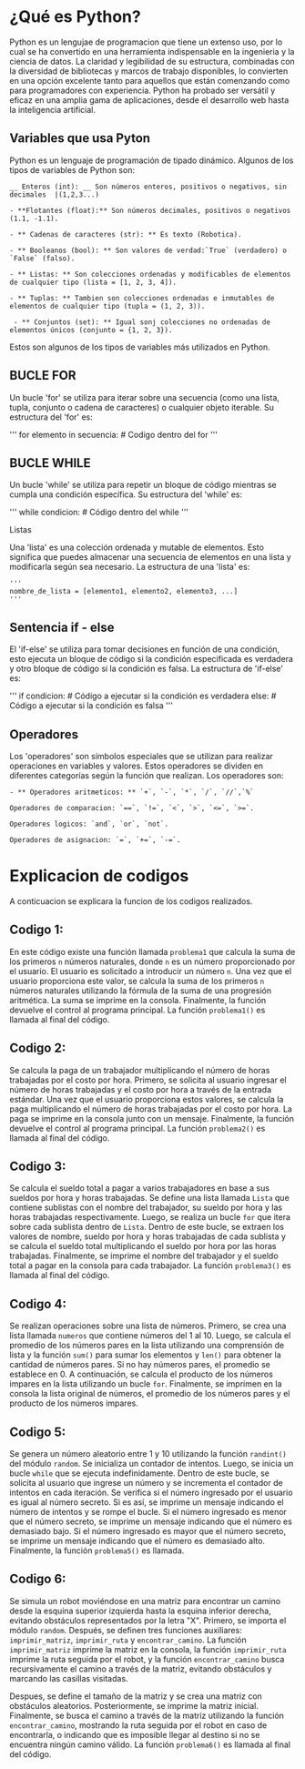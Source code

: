 # ¿Qué es Python?
Python es un lengujae de programacion que tiene un extenso uso, por lo cual se ha convertido en una herramienta indispensable en la ingenieria  y la ciencia de datos. La claridad y legibilidad de su estructura, combinadas con la diversidad de bibliotecas y marcos de trabajo disponibles, lo convierten en una opción excelente tanto para aquellos que están comenzando como para programadores con experiencia. Python ha probado ser versátil y eficaz en una amplia gama de aplicaciones, desde el desarrollo web hasta la inteligencia artificial.
## Variables que usa Pyton
Python es un lenguaje de programación de tipado dinámico. Algunos de los tipos de variables de Python son:

	__ Enteros (int): __ Son números enteros, positivos o negativos, sin decimales 	|(1,2,3...)
   
	- **Flotantes (float):** Son números decimales, positivos o negativos (1.1, -1.1).
   
	- ** Cadenas de caracteres (str): ** Es texto (Robotica).

	- ** Booleanos (bool): ** Son valores de verdad:`True` (verdadero) o `False` (falso).
   
   	- ** Listas: ** Son colecciones ordenadas y modificables de elementos de cualquier tipo (lista = [1, 2, 3, 4]).

	- ** Tuplas: ** Tambien son colecciones ordenadas e inmutables de elementos de cualquier tipo (tupla = (1, 2, 3)).

	 - ** Conjuntos (set): ** Igual sonj colecciones no ordenadas de elementos únicos (conjunto = {1, 2, 3}).

Estos son algunos de los tipos de variables más utilizados en Python.


## BUCLE FOR 

Un bucle 'for' se utiliza para iterar sobre una secuencia (como una lista, tupla, conjunto o cadena de caracteres) o cualquier objeto iterable. Su estructura del 'for' es:

'''
for elemento in secuencia:
    # Codigo dentro del for 
'''

## BUCLE WHILE 

Un bucle 'while' se utiliza para repetir un bloque de código mientras se cumpla una condición específica. Su estructura del 'while' es:

'''
while condicion:
    # Código dentro del while
'''

Listas

Una 'lista' es una colección ordenada y mutable de elementos. Esto significa que puedes almacenar una secuencia de elementos en una lista y modificarla según sea necesario. La estructura de una 'lista' es:

	'''
    nombre_de_lista = [elemento1, elemento2, elemento3, ...]
    '''

## Sentencia if - else 

El 'if-else' se utiliza para tomar decisiones en función de una condición, esto ejecuta un bloque de código si la condición especificada es verdadera y otro bloque de código si la condición es falsa. La estructura de 'if-else' es:

'''
	if condicion:
    # Código a ejecutar si la condición es verdadera
	else:
    # Código a ejecutar si la condición es falsa
'''

## Operadores

Los 'operadores' son símbolos especiales que se utilizan para realizar operaciones en variables y valores. Estos operadores se dividen en diferentes categorías según la función que realizan. Los operadores son:

	- ** Operadores aritmeticos: ** `+`, `-`, `*`, `/`, `//`,`%`
	
	Operadores de comparacion: `==`, `!=`, `<`, `>`, `<=`, `>=`.
	
	Operadores logicos: `and`, `or`, `not`.

	Operadores de asignacion: `=`, `+=`, `-=`.



# Explicacion de codigos

A conticuacion se explicara la funcion de los codigos realizados.

## Codigo 1: 
En este código existe una función llamada `problema1` que calcula la suma de los primeros `n` números naturales, donde `n` es un número proporcionado por el usuario. El usuario es solicitado a introducir un número `n`. Una vez que el usuario proporciona este valor, se calcula la suma de los primeros `n` números naturales utilizando la fórmula de la suma de una progresión aritmética. La suma se imprime en la consola. Finalmente, la función devuelve el control al programa principal. La función `problema1()` es llamada al final del código.

## Codigo 2:
Se calcula la paga de un trabajador multiplicando el número de horas trabajadas por el costo por hora. Primero, se solicita al usuario ingresar el número de horas trabajadas y el costo por hora a través de la entrada estándar. Una vez que el usuario proporciona estos valores, se calcula la paga multiplicando el número de horas trabajadas por el costo por hora. La paga se imprime en la consola junto con un mensaje. Finalmente, la función devuelve el control al programa principal. La función `problema2()` es llamada al final del código.

## Codigo 3:
Se calcula el sueldo total a pagar a varios trabajadores en base a sus sueldos por hora y horas trabajadas. Se define una lista llamada `Lista` que contiene sublistas con el nombre del trabajador, su sueldo por hora y las horas trabajadas respectivamente. Luego, se realiza un bucle `for` que itera sobre cada sublista dentro de `Lista`. Dentro de este bucle, se extraen los valores de nombre, sueldo por hora y horas trabajadas de cada sublista y se calcula el sueldo total multiplicando el sueldo por hora por las horas trabajadas. Finalmente, se imprime el nombre del trabajador y el sueldo total a pagar en la consola para cada trabajador. La función `problema3()` es llamada al final del código.

## Codigo 4:
Se realizan operaciones sobre una lista de números. Primero, se crea una lista llamada `numeros` que contiene números del 1 al 10. Luego, se calcula el promedio de los números pares en la lista utilizando una comprensión de lista y la función `sum()` para sumar los elementos y `len()` para obtener la cantidad de números pares. Si no hay números pares, el promedio se establece en 0. A continuación, se calcula el producto de los números impares en la lista utilizando un bucle `for`. Finalmente, se imprimen en la consola la lista original de números, el promedio de los números pares y el producto de los números impares.

## Codigo 5:
Se genera un número aleatorio entre 1 y 10 utilizando la función `randint()` del módulo `random`. Se inicializa un contador de intentos. Luego, se inicia un bucle `while` que se ejecuta indefinidamente. Dentro de este bucle, se solicita al usuario que ingrese un número y se incrementa el contador de intentos en cada iteración. Se verifica si el número ingresado por el usuario es igual al número secreto. Si es así, se imprime un mensaje indicando el número de intentos y se rompe el bucle. Si el número ingresado es menor que el número secreto, se imprime un mensaje indicando que el número es demasiado bajo. Si el número ingresado es mayor que el número secreto, se imprime un mensaje indicando que el número es demasiado alto. Finalmente, la función `problema5()` es llamada.

## Codigo 6:
Se simula un robot moviéndose en una matriz para encontrar un camino desde la esquina superior izquierda hasta la esquina inferior derecha, evitando obstáculos representados por la letra "X". Primero, se importa el módulo `random`. Después, se definen tres funciones auxiliares: `imprimir_matriz`, `imprimir_ruta` y `encontrar_camino`. La función `imprimir_matriz` imprime la matriz en la consola, la función `imprimir_ruta` imprime la ruta seguida por el robot, y la función `encontrar_camino` busca recursivamente el camino a través de la matriz, evitando obstáculos y marcando las casillas visitadas. 

Despues, se define el tamaño de la matriz y se crea una matriz con obstáculos aleatorios. Posteriormente, se imprime la matriz inicial. Finalmente, se busca el camino a través de la matriz utilizando la función `encontrar_camino`, mostrando la ruta seguida por el robot en caso de encontrarla, o indicando que es imposible llegar al destino si no se encuentra ningún camino válido. La función `problema6()` es llamada al final del código.






